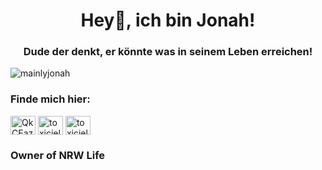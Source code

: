 <h1 align="center">Hey👋, ich bin Jonah!</h1>
<h3 align="center">Dude der denkt, er könnte was in seinem Leben erreichen!</h3>

<p align="left"> <img src="https://komarev.com/ghpvc/?username=mainlyjonah&label=Profile%20views&color=00ff44&style=flat" alt="mainlyjonah" /> </p>


<h3 align="left">Finde mich hier:</h3>
<p align="left">
<a href="https://discord.gg/nrw" target="blank"><img align="center" src="https://raw.githubusercontent.com/rahuldkjain/github-profile-readme-generator/master/src/images/icons/Social/discord.svg" alt="QkCEazD2uq" height="30" width="40" /></a>
<a href="https://www.instagram.com/mainly.jonah._/" target="blank"><img align="center" src="https://raw.githubusercontent.com/rahuldkjain/github-profile-readme-generator/master/src/images/icons/Social/instagram.svg" alt="toxicjellytv" height="30" width="40" /></a>
<a href="https://www.youtube.com/c/itsjonah" target="blank"><img align="center" src="https://raw.githubusercontent.com/rahuldkjain/github-profile-readme-generator/master/src/images/icons/Social/youtube.svg" alt="toxicjellytv" height="30" width="40" /></a>
</p>


<h3 align="left">Owner of NRW Life</h3>

